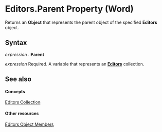 
# Editors.Parent Property (Word)

Returns an  **Object** that represents the parent object of the specified **Editors** object.


## Syntax

 _expression_ . **Parent**

 _expression_ Required. A variable that represents an **[Editors](acce718a-e3c1-deac-8b7f-fd8a5a9e47c6.md)** collection.


## See also


#### Concepts


[Editors Collection](acce718a-e3c1-deac-8b7f-fd8a5a9e47c6.md)
#### Other resources


[Editors Object Members](dcb26f83-bbff-8d3a-2493-f7d87ce40d21.md)
